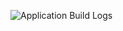 ![Application Build Logs](https://github.com/user-attachments/assets/b20a14a8-c314-4aa2-80b4-edfc7bc22e69)
